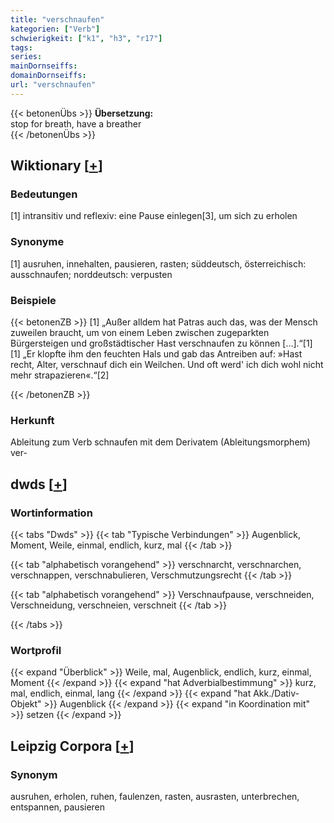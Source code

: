 ```yaml
---
title: "verschnaufen"
kategorien: ["Verb"]
schwierigkeit: ["k1", "h3", "r17"]
tags:
series:
mainDornseiffs:
domainDornseiffs:
url: "verschnaufen"
---
```


{{< betonenÜbs >}}
**Übersetzung:**  
stop  for breath, have  a breather  
{{< /betonenÜbs >}}

## Wiktionary [[+](https://de.wiktionary.org/wiki/verschnaufen)]

### Bedeutungen
[1] intransitiv und reflexiv: eine Pause einlegen[3], um sich zu erholen  

### Synonyme
[1] ausruhen, innehalten, pausieren, rasten; süddeutsch, österreichisch: ausschnaufen; norddeutsch: verpusten  

### Beispiele
{{< betonenZB >}}
[1] „Außer alldem hat Patras auch das, was der Mensch zuweilen braucht, um von einem Leben zwischen zugeparkten Bürgersteigen und großstädtischer Hast verschnaufen zu können […].“[1]  
[1] „Er klopfte ihm den feuchten Hals und gab das Antreiben auf: »Hast recht, Alter, verschnauf dich ein Weilchen. Und oft werd' ich dich wohl nicht mehr strapazieren«.“[2]  

{{< /betonenZB >}}
### Herkunft
Ableitung zum Verb schnaufen mit dem Derivatem (Ableitungsmorphem) ver-  



## dwds [[+](https://www.dwds.de/wb/verschnaufen)]

### Wortinformation
{{< tabs "Dwds" >}}
{{< tab "Typische Verbindungen" >}}
Augenblick, Moment, Weile, einmal, endlich, kurz, mal
{{< /tab >}}

{{< tab "alphabetisch vorangehend" >}}
verschnarcht, verschnarchen, verschnappen, verschnabulieren, Verschmutzungsrecht
{{< /tab >}}

{{< tab "alphabetisch vorangehend" >}}
Verschnaufpause, verschneiden, Verschneidung, verschneien, verschneit
{{< /tab >}}

{{< /tabs >}}

### Wortprofil
{{< expand "Überblick" >}} Weile, mal, Augenblick, endlich, kurz, einmal, Moment {{< /expand >}}
{{< expand "hat Adverbialbestimmung" >}} kurz, mal, endlich, einmal, lang {{< /expand >}}
{{< expand "hat Akk./Dativ-Objekt" >}} Augenblick {{< /expand >}}
{{< expand "in Koordination mit" >}} setzen {{< /expand >}}

## Leipzig Corpora [[+](https://corpora.uni-leipzig.de/en/res?word=verschnaufen&corpusId=deu_newscrawl-public_2018)]


### Synonym
ausruhen, erholen, ruhen, faulenzen, rasten, ausrasten, unterbrechen, entspannen, pausieren

